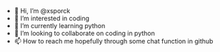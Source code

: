 - 👋 Hi, I’m @xsporck
- 👀 I’m interested in coding
- 🌱 I’m currently learning python
- 💞️ I’m looking to collaborate on coding in python
- 📫 How to reach me hopefully through some chat function in github

<!---
xsporck/xsporck is a ✨ special ✨ repository because its `README.md` (this file) appears on your GitHub profile.
You can click the Preview link to take a look at your changes.
--->
